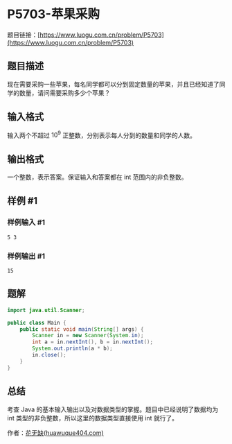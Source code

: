 # P5703-苹果采购

题目链接：[https://www.luogu.com.cn/problem/P5703](https://www.luogu.com.cn/problem/P5703)

## 题目描述

现在需要采购一些苹果，每名同学都可以分到固定数量的苹果，并且已经知道了同学的数量，请问需要采购多少个苹果？

## 输入格式

输入两个不超过 $10^9$ 正整数，分别表示每人分到的数量和同学的人数。

## 输出格式

一个整数，表示答案。保证输入和答案都在 int 范围内的非负整数。

## 样例 #1

### 样例输入 #1

```
5 3
```

### 样例输出 #1

```
15
```

## 题解

```java
import java.util.Scanner;

public class Main {
    public static void main(String[] args) {
        Scanner in = new Scanner(System.in);
        int a = in.nextInt(), b = in.nextInt();
        System.out.println(a * b);
        in.close();
    }
}
```

## 总结

考查 Java 的基本输入输出以及对数据类型的掌握。题目中已经说明了数据均为 int 类型的非负整数，所以这里的数据类型直接使用 int 就行了。

作者：[花无缺(huawuque404.com)](https://huawuque404.com)